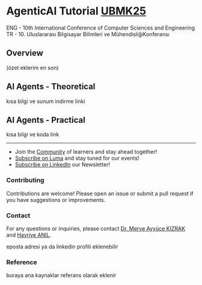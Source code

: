 # AgenticAI Tutorial [UBMK25](https://ubmk.org.tr/)
ENG - 10th International Conference of Computer Sciences and Engineering
TR - 10. Uluslararası Bilgi​sayar Bilimleri ve Mühendisliği ​Konferansı

## Overview
(özet eklerim en son)

## AI Agents - Theoretical
kısa bilgi ve sunum indirme linki

## AI Agents - Practical
kısa bilgi ve koda link


----

* Join the [Community](https://huxai.tech/community-charter/) of learners and stay ahead together!
* [Subscribe on Luma](https://luma.com/huxai?k=c) and stay tuned for our events!
* [Subscribe on LinkedIn](https://www.linkedin.com/build-relation/newsletter-follow?entityUrn=7365810411406868483) our Newsletter!

###  Contributing
Contributions are welcome! Please open an issue or submit a pull request if you have suggestions or improvements.

###  Contact
For any questions or inquiries, please contact [Dr. Merve Ayyüce KIZRAK](https://www.linkedin.com/in/merve-ayyuce-kizrak/) and [Hayriye ANIL](). 

eposta adresi ya da linkedin profili eklenebilir

### Reference
buraya ana kaynaklar referans olarak eklenir
